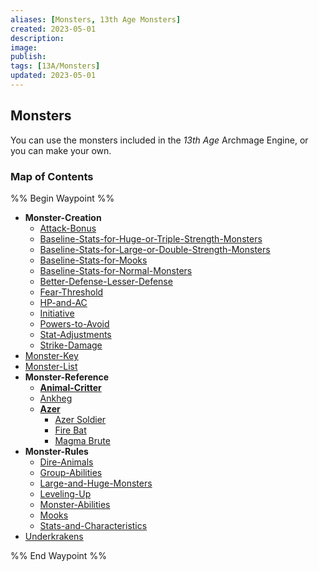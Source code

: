 ```yaml
---
aliases: [Monsters, 13th Age Monsters]
created: 2023-05-01
description: 
image: 
publish: 
tags: [13A/Monsters]
updated: 2023-05-01
---
```

## Monsters
You can use the monsters included in the *13th* *Age* Archmage Engine, or you can make your own.

### Map of Contents

%% Begin Waypoint %%
- **Monster-Creation**
	- [Attack-Bonus](./Monster-Creation/Attack-Bonus.md)
	- [Baseline-Stats-for-Huge-or-Triple-Strength-Monsters](./Monster-Creation/Baseline-Stats-for-Huge-or-Triple-Strength-Monsters.md)
	- [Baseline-Stats-for-Large-or-Double-Strength-Monsters](./Monster-Creation/Baseline-Stats-for-Large-or-Double-Strength-Monsters.md)
	- [Baseline-Stats-for-Mooks](./Monster-Creation/Baseline-Stats-for-Mooks.md)
	- [Baseline-Stats-for-Normal-Monsters](./Monster-Creation/Baseline-Stats-for-Normal-Monsters.md)
	- [Better-Defense-Lesser-Defense](./Monster-Creation/Better-Defense-Lesser-Defense.md)
	- [Fear-Threshold](./Monster-Creation/Fear-Threshold.md)
	- [HP-and-AC](./Monster-Creation/HP-and-AC.md)
	- [Initiative](./Monster-Creation/Initiative.md)
	- [Powers-to-Avoid](./Monster-Creation/Powers-to-Avoid.md)
	- [Stat-Adjustments](./Monster-Creation/Stat-Adjustments.md)
	- [Strike-Damage](./Monster-Creation/Strike-Damage.md)
- [Monster-Key](./Monster-Key.md)
- [Monster-List](./Monster-List.md)
- **Monster-Reference**
	- **[Animal-Critter](./Monster-Reference/Animal-Critter/Animal-Critter.md)**
	- [Ankheg](./Monster-Reference/Ankheg.md)
	- **[Azer](./Monster-Reference/Azer/Azer.md)**
		- [Azer Soldier](./Monster-Reference/Azer/Azer%20Soldier.md)
		- [Fire Bat](./Monster-Reference/Azer/Fire%20Bat.md)
		- [Magma Brute](./Monster-Reference/Azer/Magma%20Brute.md)
- **Monster-Rules**
	- [Dire-Animals](./Monster-Rules/Dire-Animals.md)
	- [Group-Abilities](./Monster-Rules/Group-Abilities.md)
	- [Large-and-Huge-Monsters](./Monster-Rules/Large-and-Huge-Monsters.md)
	- [Leveling-Up](./Monster-Rules/Leveling-Up.md)
	- [Monster-Abilities](./Monster-Rules/Monster-Abilities.md)
	- [Mooks](./Monster-Rules/Mooks.md)
	- [Stats-and-Characteristics](./Monster-Rules/Stats-and-Characteristics.md)
- [Underkrakens](./Underkrakens.md)

%% End Waypoint %%
